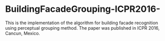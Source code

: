 # BuildingFacadeGrouping-ICPR2016-
This is the implementation of the algorithm for building facade recognition using perceptual grouping method. The paper was published in ICPR 2016, Cancun, Mexico.
